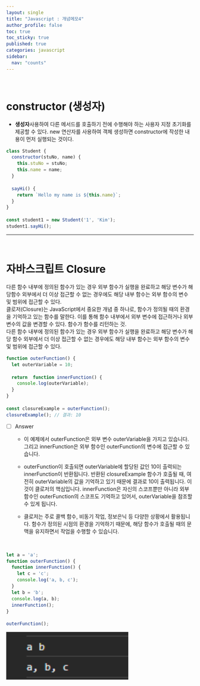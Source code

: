 ```yaml
---
layout: single
title: "Javascript : 개념메모4"
author_profile: false
toc: true
toc_sticky: true
published: true
categories: javascript
sidebar:
  nav: "counts"
---
```


<br>

# constructor (생성자)

* **생성자**사용하여 다른 메서드를 호출하기 전에 수행해야 하는 사용자 지정 초기화를 제공할 수 있다. new 연산자를 사용하여 객체 생성하면 constructor에 작성한 내용이 먼저 실행되는 것이다.

```javascript
class Student {
  constructor(stuNo, name) {
    this.stuNo = stuNo;
    this.name = name;
  }

  sayHi() {
    return `Hello my name is ${this.name}`;
  }
}

const student1 = new Student('1', 'Kim');
student1.sayHi();
```

<hr>
<br>

# 자바스크립트 Closure

<div class="notice--info">
다른 함수 내부에 정의된 함수가 있는 경우 외부 함수가 실행을 완료하고 해당 변수가 해당함수 외부에서 더 이상 접근할 수 없는 경우에도 해당 내부 함수는 외부 함수의 변수 및 범위에 접근할 수 있다.
</div>

<div class="notice--info">
클로저(Closure)는 JavaScript에서 중요한 개념 중 하나로, 함수가 정의될 때의 환경을 기억하고 있는 함수를 말한다. 이를 통해 함수 내부에서 외부 변수에 접근하거나 외부 변수의 값을 변경할 수 있다. 함수가 함수를 리턴하는 것.
</div>

<div class="notice--info">
다른 함수 내부에 정의된 함수가 있는 경우 외부 함수가 실행을 완료하고 해당 변수가 해당 함수 외부에서 더 이상 접근할 수 없는 경우에도 해당 내부 함수는 외부 함수의 변수 및 범위에 접근할 수 있다.
</div>

```javascript
function outerFunction() {
  let outerVariable = 10;

  return  function innerFunction() {
    console.log(outerVariable);
  }
}

const closureExample = outerFunction();
closureExample(); // 결과: 10
```

- [ ] Answer

  * 이 예제에서 outerFunction은 외부 변수 outerVariable을 가지고 있습니다. 그리고 innerFunction은 외부 함수인 outerFunction의 변수에 접근할 수 있습니다.

  * outerFunction이 호출되면 outerVariable에 할당된 값인 10이 출력되는 innerFunction이 반환됩니다. 반환된 closureExample 함수가 호출될 때, 여전히 outerVariable의 값을 기억하고 있기 때문에 결과로 10이 출력됩니다. 이것이 클로저의 핵심입니다. innerFunction은 자신의 스코프뿐만 아니라 외부 함수인 outerFunction의 스코프도 기억하고 있어서, outerVariable을 참조할 수 있게 됩니다.

  * 클로저는 주로 콜백 함수, 비동기 작업, 정보은닉 등 다양한 상황에서 활용됩니다. 함수가 정의된 시점의 환경을 기억하기 때문에, 해당 함수가 호출될 때의 문맥을 유지하면서 작업을 수행할 수 있습니다.

<br>

```javascript
let a = 'a';
function outerFunction() {
  function innerFunction() {
    let c = 'c';
    console.log('a, b, c');
  }
  let b = 'b';
  console.log(a, b);
  innerFunction();
}

outerFunction();
```

<img src="/assets/images/Javascript/javascript-closure.png" width="65%"/>

